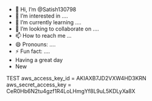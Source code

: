 - 👋 Hi, I’m @Satish130798
- 👀 I’m interested in ....
- 🌱 I’m currently learning ....
- 💞️ I’m looking to collaborate on ....
- 📫 How to reach me ...
- 😄 Pronouns: ....
- ⚡ Fun fact: ....
-  Having a great day
-  New
<!---
Satish130798/Satish130798 is a ✨ special ✨ repository because its `README.md` (this file) appears on your GitHub profile.
You can click the Preview link to take a look at your changes.
--->
TEST
aws_access_key_id = AKIAXB7JD2VXW4HD3KRN
aws_secret_access_key = CeR0Hb6N2tu4gzf1R4LoLHmgYf8L9uL5KDLyXa8X
